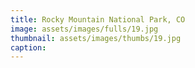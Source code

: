 ```yaml
---
title: Rocky Mountain National Park, CO
image: assets/images/fulls/19.jpg
thumbnail: assets/images/thumbs/19.jpg
caption:
---
```

